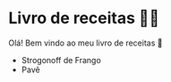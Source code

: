 # Livro de receitas :man_cook:

Olá! Bem vindo ao meu livro de receitas :clap:

- Strogonoff de Frango
- Pavê